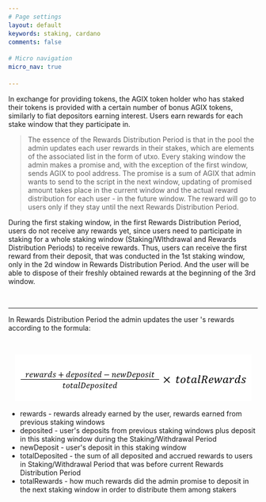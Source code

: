 ```yaml
---
# Page settings
layout: default
keywords: staking, cardano
comments: false

# Micro navigation
micro_nav: true

---
```


In exchange for providing tokens, the AGIX token holder who has staked their tokens is provided with a certain number of bonus AGIX tokens, similarly to fiat depositors earning interest. Users earn rewards for each stake window that they participate in. 

> The essence of the Rewards Distribution Period is that in the pool the admin updates each user rewards in their stakes, which are elements of the associated list in the form of utxo. Every staking window the admin makes a promise and, with the exception of the first window, sends AGIX to pool address. The promise is a sum of AGIX that admin wants to send to the script in the next window, updating of promised amount takes place in the current window and the actual reward distribution for each user - in the future window. The reward will go to users only if they stay until the next Rewards Distribution Period.

During the first staking window, in the first Rewards Distribution Period, users do not receive any rewards yet, since users need to participate in staking for a whole staking window (Staking/WIthdrawal and Rewards Distribution Periods) to receive rewards. Thus, users can receive the first reward from their deposit, that was conducted in the 1st staking window, only in the 2d window in Rewards Distribution Period. And the user will be able to dispose of their freshly obtained rewards at the beginning of the 3rd window.

<br>

***

In Rewards Distribution Period the admin updates the user 's rewards according to the formula:

<br>

<p align="center">
  <img src="./formula.png"></img>
</p>


* rewards - rewards already earned by the user, rewards earned from previous staking windows
* deposited - user's deposits from previous staking windows plus deposit in this staking window during the Staking/Withdrawal Period
* newDeposit - user's deposit in this staking window 
* totalDeposited - the sum of all deposited and accrued rewards to users in Staking/Withdrawal Period that was before current Rewards Distribution Period
* totalRewards - how much rewards did the admin promise to deposit in the next staking window in order to distribute them among stakers


